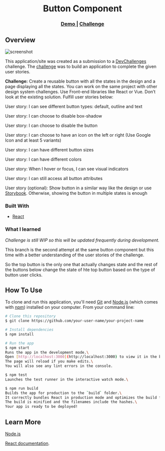 <h1 align="center">Button Component</h1>

<div align="center">
  <h3>
    <a href="https://dev-challenges-io-button-component.vercel.app/">
      Demo
    </a>
    <span> | </span>
    <a href="https://devchallenges.io/challenges/ohgVTyJCbm5OZyTB2gNY">
      Challenge
    </a>
  </h3>
</div>

<!-- OVERVIEW -->

## Overview

![screenshot](https://user-images.githubusercontent.com/16707738/92399059-5716eb00-f132-11ea-8b14-bcacdc8ec97b.png)

This application/site was created as a submission to a [DevChallenges](https://devchallenges.io/challenges) challenge. The [challenge](https://devchallenges.io/challenges/ohgVTyJCbm5OZyTB2gNY) was to build an application to complete the given user stories.

**Challenge:** Create a reusable button with all the states in the design and a page displaying all the states. You can work on the same project with other design system challenges. Use Front-end libraries like React or Vue. Don’t look at the existing solution. Fulfill user stories below:

User story: I can see different button types: default, outline and text

User story: I can choose to disable box-shadow

User story: I can choose to disable the button

User story: I can choose to have an icon on the left or right (Use Google Icon and at least 5 variants)

User story: I can have different button sizes

User story: I can have different colors

User story: When I hover or focus, I can see visual indicators

User story: I can still access all button attributes

User story (optional): Show button in a similar way like the design or use [Storybook](https://storybook.js.org/). Otherwise, showing the button in multiple states is enough

### Built With

- [React](https://reactjs.org/)

### What I learned

_Challenge is still WIP so this will be updated frequently during development._

This branch is the second attempt at the same button component but this time with a better understanding of the user stories of the challenge.

So the top button is the only one that actually changes state and the rest of the buttons below change the state of hte top button based on the type of button user clicks.

## How To Use

<!-- This is an example, please update according to your application -->

To clone and run this application, you'll need [Git](https://git-scm.com) and [Node.js](https://nodejs.org/en/download/) (which comes with [npm](http://npmjs.com)) installed on your computer. From your command line:

```bash
# Clone this repository
$ git clone https://github.com/your-user-name/your-project-name

# Install dependencies
$ npm install

# Run the app
$ npm start
Runs the app in the development mode.\
Open [http://localhost:3000](http://localhost:3000) to view it in the browser.
The page will reload if you make edits.\
You will also see any lint errors in the console.

$ npm test
Launches the test runner in the interactive watch mode.\

$ npm run build
Builds the app for production to the `build` folder.\
It correctly bundles React in production mode and optimizes the build for the best performance.
The build is minified and the filenames include the hashes.\
Your app is ready to be deployed!


```

## Learn More

[Node.js](https://nodejs.org/)

[React documentation](https://reactjs.org/).
